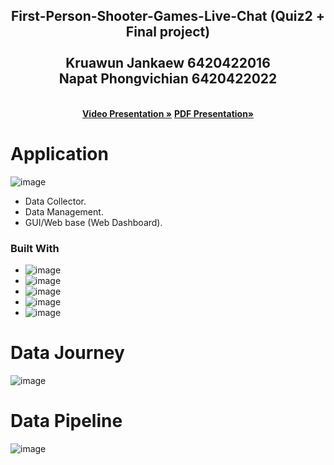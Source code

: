 
<div align="center">
  <a href="https://github.com/othneildrew/Best-README-Template">
   
  </a>


  <p align="center">
  <h2> First-Person-Shooter-Games-Live-Chat (Quiz2 + Final project) <br /><br />
   Kruawun Jankaew 6420422016 <br />Napat Phongvichian 6420422022 </h2>
    <br />
    <a href="https://www.youtube.com/watch?v=PG9odBcH_8Y"><strong>Video Presentation »</strong></a>
    <a href="https://github.com/gnapat/First-Person-Shooter-Games-Live-Chat/blob/main/DADS5001_FPS_Game_Streaming.pdf"><strong>PDF Presentation»</strong></a>
    <br />
  </p>
</div>

# Application
![image](https://user-images.githubusercontent.com/22583786/212804762-641ddd0b-f0b5-4218-9103-e77cedcbaba3.png)



- Data Collector.
- Data Management.
- GUI/Web base (Web Dashboard).


### Built With

*  ![image](https://user-images.githubusercontent.com/22583786/212804400-654f8223-6aa5-42be-91c1-42729156d399.png)
* ![image](https://user-images.githubusercontent.com/22583786/212804423-93cbc244-d456-474d-bf3a-3a639ebe3957.png)
* ![image](https://user-images.githubusercontent.com/22583786/212804445-bbf1d614-dd38-4dc9-9b30-295e5550cfdf.png)
* ![image](https://user-images.githubusercontent.com/22583786/212804462-346dcaff-8fdb-4ca7-9eb8-9578926ef6d3.png)
* ![image](https://user-images.githubusercontent.com/22583786/212804478-7e86d258-43e5-4ec3-ac6e-aab09ab596e0.png)

# Data Journey
![image](https://user-images.githubusercontent.com/22583786/212806376-a32ce8fc-78c9-4ba6-b0e9-fe69196e6a0f.png)

# Data Pipeline
![image](https://user-images.githubusercontent.com/22583786/212806465-cce1d748-d1ec-40f4-a749-07c37fb1607e.png)

